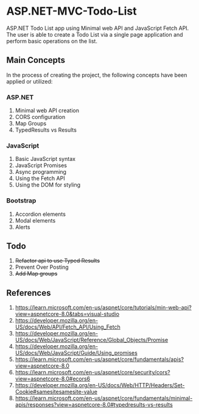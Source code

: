# ASP.NET-MVC-Todo-List

ASP.NET Todo List app using Minimal web API and JavaScript Fetch API. The user is able to create a Todo List via a single page application and perform basic operations on the list.

## Main Concepts

In the process of creating the project, the following concepts have been applied or utilized:

### ASP.NET

1. Minimal web API creation
2. CORS configuration
3. Map Groups
4. TypedResults vs Results

### JavaScript

1. Basic JavaScript syntax
2. JavaScript Promises
3. Async programming
4. Using the Fetch API
5. Using the DOM for styling

### Bootstrap

1. Accordion elements
2. Modal elements
3. Alerts

## Todo

1. ~~Refactor api to use Typed Results~~
2. Prevent Over Posting
3. ~~Add Map groups~~

## References

1. <https://learn.microsoft.com/en-us/aspnet/core/tutorials/min-web-api?view=aspnetcore-8.0&tabs=visual-studio>
2. <https://developer.mozilla.org/en-US/docs/Web/API/Fetch_API/Using_Fetch>
3. <https://developer.mozilla.org/en-US/docs/Web/JavaScript/Reference/Global_Objects/Promise>
4. <https://developer.mozilla.org/en-US/docs/Web/JavaScript/Guide/Using_promises>
5. <https://learn.microsoft.com/en-us/aspnet/core/fundamentals/apis?view=aspnetcore-8.0>
6. <https://learn.microsoft.com/en-us/aspnet/core/security/cors?view=aspnetcore-8.0#ecors6>
7. <https://developer.mozilla.org/en-US/docs/Web/HTTP/Headers/Set-Cookie#samesitesamesite-value>
8. <https://learn.microsoft.com/en-us/aspnet/core/fundamentals/minimal-apis/responses?view=aspnetcore-8.0#typedresults-vs-results>
